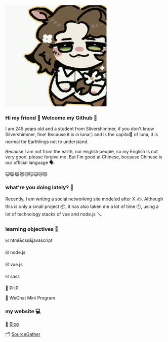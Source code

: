 <picture>
 <img alt="chipi" src="https://raw.githubusercontent.com/sooooooooooooooooootheby/sooooooooooooooooootheby/main/JessicaChipi.gif">
</picture>

### Hi my friend 👋 Welcome my Github 🎉

I am 245 years old and a student from Silvershimmer, if you don't know Silvershimmer, fine! Because it is in luna🌕 and is the capital🏰 of luna, it is normal for Earthlings not to understand.

Because I am not from the earth, nor english people, so my English is not very good, please forgive me. But I'm good at Chinese, because Chinese is our official language 🗣.

😺😸😹😻😼😽🙀😿😾

### what're you doing lately? 📁

Recently, I am writing a social networking site modeled after X ✍️. Although this is only a small project 📦, it has also taken me a lot of time 🕐, using a lot of technology stacks of vue and node.js 🪛.

### learning objectives 📓

☑️ html&css&javascript

☑️ node.js

☑️ vue.js

☑️ sass

🔲 PHP

🔲 WeChat Mini Program

### my website 💻

👑 [Blog](https://blog.sooooooooooooooooootheby.xyz/)

🗂 [SourceGather](https://tool.sooooooooooooooooootheby.xyz/)
